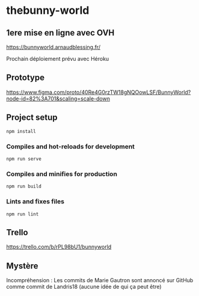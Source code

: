 # thebunny-world

## 1ere mise en ligne avec OVH

https://bunnyworld.arnaudblessing.fr/

Prochain déploiement prévu avec Héroku

## Prototype 

https://www.figma.com/proto/40Re4G0rzTW18gNQOowLSF/BunnyWorld?node-id=82%3A701&scaling=scale-down

## Project setup

```
npm install
```

### Compiles and hot-reloads for development

```
npm run serve
```

### Compiles and minifies for production

```
npm run build
```

### Lints and fixes files

```
npm run lint
```

## Trello

https://trello.com/b/rPL98bU1/bunnyworld

## Mystère
Incompréhension : Les commits de Marie Gautron sont annoncé sur GitHub comme commit de Landris18 (aucune idée de qui ça peut être)

